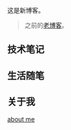 这是新博客。

> 之前的[老博客](https://jackhai9.github.io/)。





## 技术笔记







## 生活随笔







## 关于我
[about me]()
